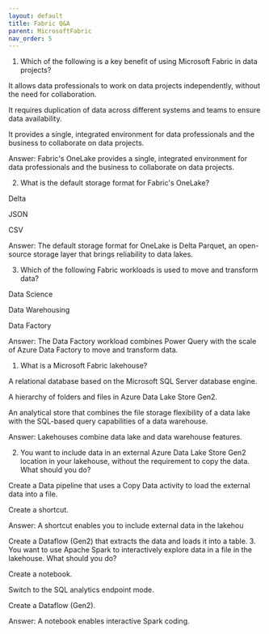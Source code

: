 ```yaml
---
layout: default
title: Fabric Q&A
parent: MicrosoftFabric
nav_order: 5
---
```


1. Which of the following is a key benefit of using Microsoft Fabric in data projects? 

It allows data professionals to work on data projects independently, without the need for collaboration.

It requires duplication of data across different systems and teams to ensure data availability.

It provides a single, integrated environment for data professionals and the business to collaborate on data projects.

Answer: Fabric's OneLake provides a single, integrated environment for data professionals and the business to collaborate on data projects.

2. What is the default storage format for Fabric's OneLake? 

Delta

JSON

CSV

Answer: The default storage format for OneLake is Delta Parquet, an open-source storage layer that brings reliability to data lakes.

3. Which of the following Fabric workloads is used to move and transform data? 

Data Science

Data Warehousing

Data Factory

Answer: The Data Factory workload combines Power Query with the scale of Azure Data Factory to move and transform data.

1. What is a Microsoft Fabric lakehouse? 

A relational database based on the Microsoft SQL Server database engine.

A hierarchy of folders and files in Azure Data Lake Store Gen2.

An analytical store that combines the file storage flexibility of a data lake with the SQL-based query capabilities of a data warehouse.

Answer: Lakehouses combine data lake and data warehouse features.

2. You want to include data in an external Azure Data Lake Store Gen2 location in your lakehouse, without the requirement to copy the data. What should you do? 

Create a Data pipeline that uses a Copy Data activity to load the external data into a file.

Create a shortcut.

Answer: A shortcut enables you to include external data in the lakehou

Create a Dataflow (Gen2) that extracts the data and loads it into a table.
3. You want to use Apache Spark to interactively explore data in a file in the lakehouse. What should you do? 

Create a notebook.

Switch to the SQL analytics endpoint mode.

Create a Dataflow (Gen2).

Answer: A notebook enables interactive Spark coding.